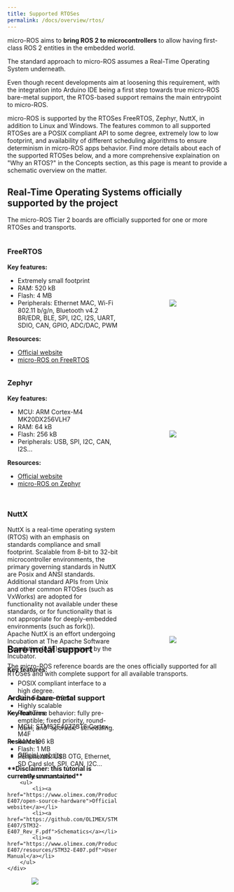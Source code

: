 ```yaml
---
title: Supported RTOSes
permalink: /docs/overview/rtos/
---
```


<style>
.rtoscontainer {
  height: 300px;
  display: flex;
  flex-direction: row;
  justify-content: flex-start;
  flex-wrap: wrap;
}

.rtositem_image {
  width: 50%;
  display: flex;
  align-items: center;
  justify-content: center;
}

.rtositem_description {
  width: 50%;  
}

.rtositem_image img {
    max-width: 80%;
}
</style>

micro-ROS aims to **bring ROS 2 to microcontrollers** to allow having first-class ROS 2 entities in the embedded world.

The standard approach to micro-ROS assumes a Real-Time Operating System underneath.

Even though recent developments aim at loosening this requirement, with the integration into Arduino IDE being a first step towards true micro-ROS bare-metal support, the RTOS-based support remains the main entrypoint to micro-ROS.

micro-ROS is supported by the RTOSes FreeRTOS, Zephyr, NuttX, in addition to Linux and Windows. The features common to all supported RTOSes are a POSIX compliant API to some degree, extremely low to low footprint, and availability of different scheduling algorithms to ensure determinism in micro-ROS apps behavior.
Find more details about each of the supported RTOSes below, and a more comprehensive explaination on "Why an RTOS?" in the Concepts section, as this page is meant to provide a schematic overview on the matter.


## Real-Time Operating Systems officially supported by the project

The micro-ROS Tier 2 boards are officially supported for one or more RTOSes and transports.

<div class="rtoscontainer">
  <div class="rtositem_description">
    <h3><b>FreeRTOS</b></h3>
    <div>
        <b>Key features:</b>
        <ul>
            <li>Extremely small footprint</li>
            <li>RAM: 520 kB</li>
            <li>Flash: 4 MB</li>
            <li>Peripherals: Ethernet MAC, Wi-Fi 802.11 b/g/n, Bluetooth v4.2 BR/EDR, BLE, SPI, I2C, I2S, UART, SDIO, CAN, GPIO, ADC/DAC, PWM  </li>
        </ul>  
        <b>Resources:</b>
        <ul>
            <li><a href="https://www.freertos.org/blog.html">Official website</a></li>
            <li><a href="https://www.freertos.org/2020/09/micro-ros-on-freertos.html">micro-ROS on FreeRTOS</a></li>
        </ul>    
    </div>
  </div>

  <div class="rtositem_image">
    <img src="https://upload.wikimedia.org/wikipedia/commons/4/4e/Logo_freeRTOS.png">
  </div>
</div>

<div class="rtoscontainer">
  <div class="rtositem_description">
    <h3><b>Zephyr</b></h3>
    <div>
        <b>Key features:</b>
        <ul>
            <li>MCU: ARM Cortex-M4 MK20DX256VLH7</li>
            <li>RAM: 64 kB</li>
            <li>Flash: 256 kB</li>
            <li>Peripherals: USB, SPI, I2C, CAN, I2S... </li>
        </ul>  
        <b>Resources:</b>
        <ul>
            <li><a href="https://www.zephyrproject.org/">Official website</a></li>
            <li><a href="https://www.zephyrproject.org/micro-ros-a-member-of-the-zephyr-project-and-integrated-into-the-zephyr-build-system-as-a-module/">micro-ROS on Zephyr</a></li>
        </ul>
    </div>
  </div>

  <div class="rtositem_image">
    <img src="https://upload.wikimedia.org/wikipedia/commons/2/2d/Zephyr-logo.png">
  </div>
</div>

<div class="rtoscontainer">
  <div class="rtositem_description">
    <h3><b>NuttX</b></h3>
    <div>
        <p>NuttX is a real-time operating system (RTOS) with an emphasis on standards compliance and small footprint. Scalable from 8-bit to 32-bit microcontroller environments, the primary governing standards in NuttX are Posix and ANSI standards. Additional standard APIs from Unix and other common RTOSes (such as VxWorks) are adopted for functionality not available under these standards, or for functionality that is not appropriate for deeply-embedded environments (such as fork()). Apache NuttX is an effort undergoing Incubation at The Apache Software Foundation (ASF), sponsored by the Incubator.</p>
        <b>Key features:</b>
        <ul>
            <li>POSIX compliant interface to a high degree.</li>
            <li>Rich Feature OS Set</li>
            <li>Highly scalable</li>
            <li>Real-Time behavior: fully pre-emptible; fixed priority, round-robin, and “sporadic” scheduling.</li>
        </ul>  
        <b>Resources:</b>
        <ul>
            <li><a href="https://nuttx.apache.org/">Official website</a></li>
        </ul>
        <b>**Disclaimer: this tutorial is currently unmantained**</b>
    </div>
  </div>

  <div class="rtositem_image">
    <img src="https://upload.wikimedia.org/wikipedia/commons/b/b0/NuttX_logo.png">
  </div>
</div>


## Bare metal support

The micro-ROS reference boards are the ones officially supported for all RTOSes and with complete support for all available transports.

<div class="rtoscontainer">
  <div class="rtositem_description">
    <h3><b>Arduino bare-metal support</b></h3>
    <div>
        <b>Key features:</b>
        <ul>
            <li>MCU: STM32F407ZGT6 Cortex-M4F</li>
            <li>RAM: 196 kB</li>
            <li>Flash: 1 MB</li>
            <li>Peripherals:  USB OTG, Ethernet, SD Card slot, SPI, CAN, I2C... </li>
        </ul>  
        
        <b>Resources:</b>
        <ul>
            <li><a href="https://www.olimex.com/Products/ARM/ST/STM32-E407/open-source-hardware">Official website</a></li>
            <li><a href="https://github.com/OLIMEX/STM32F4/blob/master/HARDWARE/STM32-E407/STM32-E407_Rev_F.pdf">Schematics</a></li>
            <li><a href="https://www.olimex.com/Products/ARM/ST/STM32-E407/resources/STM32-E407.pdf">User Manual</a></li>
        </ul>    
    </div>
  </div>

  <div class="rtositem_image">
    <img src="https://upload.wikimedia.org/wikipedia/commons/thumb/8/87/Arduino_Logo.svg/720px-Arduino_Logo.svg.png">
  </div>
</div>

